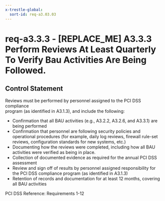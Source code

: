 ```yaml
---
x-trestle-global:
  sort-id: req-a3.03.03
---
```


# req-a3.3.3 - \[REPLACE_ME\] A3.3.3 Perform Reviews At Least Quarterly To Verify Bau Activities Are Being Followed.

## Control Statement

Reviews must be performed by personnel assigned to the PCI DSS compliance\
  program (as identified in A3.1.3), and include the following:

* Confirmation that all BAU activities (e.g., A3.2.2, A3.2.6,
  and A3.3.1) are being performed
* Confirmation that personnel are following security policies and
  operational procedures (for example, daily log reviews,
  firewall rule-set reviews, configuration standards for new systems, etc.)
* Documenting how the reviews were completed, including how all BAU activities
  were verified as being in place.
* Collection of documented evidence as required for the annual
  PCI DSS assessment
* Review and sign off of results by personnel assigned responsibility for
  the PCI DSS compliance program (as identified in A3.1.3)
* Retention of records and documentation for at least 12 months,
  covering all BAU activities

PCI DSS Reference: Requirements 1-12
